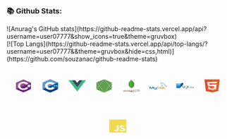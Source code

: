 

<h3> 📚 Github Stats: <br></h3>
<div style="align-items:center">
![Anurag's GitHub stats](https://github-readme-stats.vercel.app/api?username=user07777&show_icons=true&theme=gruvbox)<br>
[![Top Langs](https://github-readme-stats.vercel.app/api/top-langs/?username=user07777&&theme=gruvbox&hide=css,html)](https://github.com/souzanac/github-readme-stats)
</div>
<div align="center" style="display: inline_block;font-size:75px">
  <img align="center" alt="Ally-HTML" height="30" width="40" src="https://raw.githubusercontent.com/devicons/devicon/v2.15.1/icons/csharp/csharp-original.svg">
  <img align="center" alt="Ally-HTML" height="30" width="40" src="https://raw.githubusercontent.com/devicons/devicon/v2.15.1/icons/cplusplus/cplusplus-original.svg">
  <img align="center" alt="Ally-HTML" height="30" width="40" src="https://raw.githubusercontent.com/devicons/devicon/v2.15.1/icons/vuejs/vuejs-original.svg">
  <img align="center" alt="Ally-HTML" height="30" width="40" src="https://raw.githubusercontent.com/devicons/devicon/v2.15.1/icons/nodejs/nodejs-plain.svg">
  <img align="center" alt="Ally-HTML" height="30" width="40" src="https://raw.githubusercontent.com/devicons/devicon/v2.15.1/icons/mongodb/mongodb-original-wordmark.svg">
  <img align="center" alt="Ally-HTML" height="30" width="40" src="https://raw.githubusercontent.com/devicons/devicon/v2.15.1/icons/mysql/mysql-original-wordmark.svg">
  <img align="center" alt="Ally-HTML" height="30" width="40" src="https://raw.githubusercontent.com/devicons/devicon/v2.15.1/icons/sqlite/sqlite-original-wordmark.svg">


  <img align="center" alt="Ally-HTML" height="30" width="40" src="https://raw.githubusercontent.com/devicons/devicon/master/icons/html5/html5-original.svg">
  <img align="center" alt="Ally-Js" height="30" width="40" src="https://raw.githubusercontent.com/devicons/devicon/master/icons/javascript/javascript-plain.svg">
</div>
<!--
**user07777/user07777** is a ✨ _special_ ✨ repository because its `README.md` (this file) appears on your GitHub profile.

![Visitor Count](https://profile-counter.glitch.me/{YOUR USER}/count.svg)

Here are some ideas to get you started:

- 🔭 I’m currently working on ...
- 🌱 I’m currently learning ...
- 👯 I’m looking to collaborate on ...
- 🤔 I’m looking for help with ...
- 💬 Ask me about ...
- 📫 How to reach me: ...
- 😄 Pronouns: ...
- ⚡ Fun fact: ...
-->
